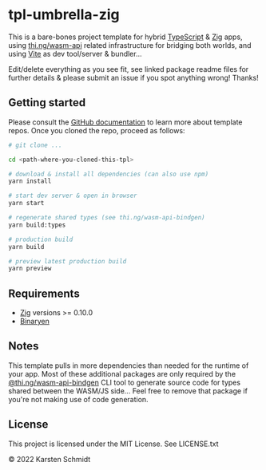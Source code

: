 # tpl-umbrella-zig

This is a bare-bones project template for hybrid
[TypeScript](https://www.typescriptlang.org/) & [Zig](https://ziglang.org) apps,
using
[thi.ng/wasm-api](https://github.com/thi-ng/umbrella/tree/develop/packages/wasm-api)
related infrastructure for bridging both worlds, and using
[Vite](https://vitejs.dev/) as dev tool/server & bundler...

Edit/delete everything as you see fit, see linked package readme files for
further details & please submit an issue if you spot anything wrong! Thanks!

## Getting started

Please consult the [GitHub
documentation](https://docs.github.com/en/repositories/creating-and-managing-repositories/creating-a-repository-from-a-template)
to learn more about template repos. Once you cloned the repo, proceed as
follows:

```bash
# git clone ...

cd <path-where-you-cloned-this-tpl>

# download & install all dependencies (can also use npm)
yarn install

# start dev server & open in browser
yarn start

# regenerate shared types (see thi.ng/wasm-api-bindgen)
yarn build:types

# production build
yarn build

# preview latest production build
yarn preview
```

## Requirements

-   [Zig](https://ziglang.org) versions >= 0.10.0
-   [Binaryen](https://github.com/WebAssembly/binaryen)

## Notes

This template pulls in more dependencies than needed for the runtime of your
app. Most of these additional packages are only required by the
[@thi.ng/wasm-api-bindgen](https://github.com/thi-ng/umbrella/tree/develop/packages/wasm-api-bindgen)
CLI tool to generate source code for types shared between the WASM/JS side...
Feel free to remove that package if you're not making use of code generation.

## License

This project is licensed under the MIT License. See LICENSE.txt

&copy; 2022 Karsten Schmidt
